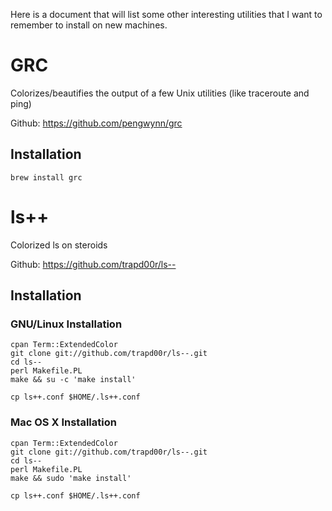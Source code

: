 Here is a document that will list some other interesting utilities that I  want to remember to install on new machines.

# GRC
Colorizes/beautifies the output of a few Unix utilities (like traceroute and ping)

Github: https://github.com/pengwynn/grc

## Installation

    brew install grc

# ls++

Colorized ls on steroids

Github: https://github.com/trapd00r/ls--

## Installation

### GNU/Linux Installation

    cpan Term::ExtendedColor
    git clone git://github.com/trapd00r/ls--.git
    cd ls--
    perl Makefile.PL
    make && su -c 'make install'

    cp ls++.conf $HOME/.ls++.conf

### Mac OS X Installation

    cpan Term::ExtendedColor
    git clone git://github.com/trapd00r/ls--.git
    cd ls--
    perl Makefile.PL
    make && sudo 'make install'

    cp ls++.conf $HOME/.ls++.conf
